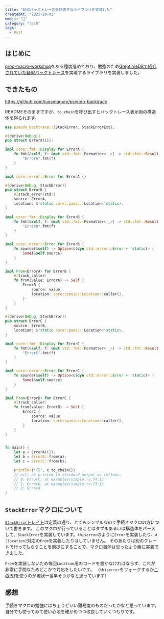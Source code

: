 ```yaml
---
title: "疑似バックトレースを作成するライブラリを実装した"
createdAt: "2025-10-01"
emoji: "🌃"
category: "tech"
tags:
  - Rust
---
```


## はじめに

[proc-macro-workshop](https://github.com/dtolnay/proc-macro-workshop)をある程度進めており、勉強のため[GreptimeDBで紹介されていた疑似バックトレース](https://greptime.com/blogs/2024-05-07-error-rust)を実現するライブラリを実装しました。

## できたもの

https://github.com/tunamaguro/pseudo-backtrace

READMEそのままですが、`to_chain`を呼び出すとバックトレース表示用の構造体を得られます。

```rust
use pseudo_backtrace::{StackError, StackErrorExt};

#[derive(Debug)]
pub struct ErrorA(());

impl core::fmt::Display for ErrorA {
    fn fmt(&self, f: &mut std::fmt::Formatter<'_>) -> std::fmt::Result {
        "ErrorA".fmt(f)
    }
}

impl core::error::Error for ErrorA {}

#[derive(Debug, StackError)]
pub struct ErrorB {
    #[stack_error(std)]
    source: ErrorA,
    location: &'static core::panic::Location<'static>,
}

impl core::fmt::Display for ErrorB {
    fn fmt(&self, f: &mut std::fmt::Formatter<'_>) -> std::fmt::Result {
        "ErrorB".fmt(f)
    }
}

impl core::error::Error for ErrorB {
    fn source(&self) -> Option<&(dyn std::error::Error + 'static)> {
        Some(&self.source)
    }
}

impl From<ErrorA> for ErrorB {
    #[track_caller]
    fn from(value: ErrorA) -> Self {
        ErrorB {
            source: value,
            location: core::panic::Location::caller(),
        }
    }
}

#[derive(Debug, StackError)]
pub struct ErrorC {
    source: ErrorB,
    location: &'static core::panic::Location<'static>,
}

impl core::fmt::Display for ErrorC {
    fn fmt(&self, f: &mut std::fmt::Formatter<'_>) -> std::fmt::Result {
        "ErrorC".fmt(f)
    }
}

impl core::error::Error for ErrorC {
    fn source(&self) -> Option<&(dyn std::error::Error + 'static)> {
        Some(&self.source)
    }
}

impl From<ErrorB> for ErrorC {
    #[track_caller]
    fn from(value: ErrorB) -> Self {
        ErrorC {
            source: value,
            location: core::panic::Location::caller(),
        }
    }
}


fn main() {
    let a = ErrorA(());
    let b = ErrorB::from(a);
    let c = ErrorC::from(b);

    println!("{}", c.to_chain())
    // will be printed to standard output as follows:
    // 0: ErrorC, at examples/simple.rs:74:13
    // 1: ErrorB, at examples/simple.rs:73:13
    // 2: ErrorA
}
```

## `StackError`マクロについて

[`StackError`トレイト](https://docs.rs/pseudo-backtrace/latest/pseudo_backtrace/trait.StackError.html)は定義の通り、とてもシンプルなので手続きマクロの方について書きます。
このマクロが行っていることはタプルあるいは構造体をパースして、`StackError`を実装しています。`thiserror`のように`Error`を実装したり、`#[location]`対応の`From`を実装したりはしていません。
そのあたりは別のクレートで行ってもらうことを前提にすることで、マクロ自体は思ったより楽に実装できました。

`From`を実装しないため毎回`Location`用のコードを書かなければならず、これが非常に手間なためどこかで対応をしたいです。
（`thiserror`をフォークするか[このPR](https://github.com/dtolnay/thiserror/pull/291)を使うのが現状一番早そうかなと思っています）

## 感想

手続きマクロの勉強にはちょうどいい難易度のものだったかなと思っています。
自分でも使ってみて使い心地を確かめつつ改良していくつもりです。
